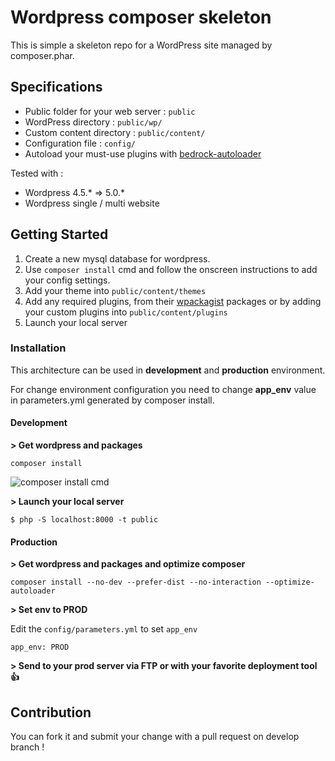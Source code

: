 # Wordpress composer skeleton

This is simple a skeleton repo for a WordPress site managed by composer.phar.

## Specifications

* Public folder for your web server : `public`
* WordPress directory : `public/wp/`
* Custom content directory : `public/content/`
* Configuration file : `config/`
* Autoload your must-use plugins with [bedrock-autoloader](https://github.com/roots/bedrock/blob/master/web/app/mu-plugins/bedrock-autoloader.php)

Tested with :

* Wordpress 4.5.* => 5.0.*
* Wordpress single / multi website

## Getting Started

1. Create a new mysql database for wordpress.
2. Use `composer install` cmd and follow the onscreen instructions to add your config settings.
3. Add your theme into `public/content/themes`
4. Add any required plugins, from their [wpackagist](http://wpackagist.org/) packages or by adding your custom plugins into `public/content/plugins`
5. Launch your local server

### Installation

This architecture can be used in **development** and **production** environment.

For change environment configuration you need to change
**app_env** value in parameters.yml generated by composer install.

#### Development

**> Get wordpress and packages**

```
composer install
```
![composer install cmd](https://i.imgur.com/XQfv2ee.png)

**> Launch your local server**

```
$ php -S localhost:8000 -t public
```

#### Production

**> Get wordpress and packages and optimize composer**

```
composer install --no-dev --prefer-dist --no-interaction --optimize-autoloader
```

**> Set env to PROD**

Edit the `config/parameters.yml` to set `app_env`

```
app_env: PROD
```


**> Send to your prod server via FTP or with your favorite deployment tool :thumbsup:**

## Contribution

 You can fork it and submit your change with a pull request on develop branch !
